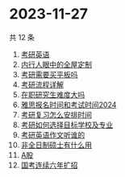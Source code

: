 # 2023-11-27

共 12 条

<!-- BEGIN ZHIHUSEARCH -->
<!-- 最后更新时间 Mon Nov 27 2023 16:16:35 GMT+0800 (China Standard Time) -->
1. [考研英语](https://www.zhihu.com/search?q=考研英语)
1. [内行人眼中的全屋定制](https://www.zhihu.com/search?q=内行人眼中的全屋定制)
1. [考研需要买平板吗](https://www.zhihu.com/search?q=考研需要买平板吗)
1. [考研流程详解](https://www.zhihu.com/search?q=考研流程详解)
1. [在职研究生难度大吗](https://www.zhihu.com/search?q=在职研究生难度大吗)
1. [雅思报名时间和考试时间2024](https://www.zhihu.com/search?q=雅思报名时间和考试时间2024)
1. [考研复习怎么安排时间](https://www.zhihu.com/search?q=考研复习怎么安排时间)
1. [考研如何选择目标学校及专业](https://www.zhihu.com/search?q=考研如何选择目标学校及专业)
1. [考研英语作文听谁的](https://www.zhihu.com/search?q=考研英语作文听谁的)
1. [非全日制硕士有什么用](https://www.zhihu.com/search?q=非全日制硕士有什么用)
1. [A股](https://www.zhihu.com/search?q=A股)
1. [国考连续六年扩招](https://www.zhihu.com/search?q=国考连续六年扩招)
<!-- END ZHIHUSEARCH -->
